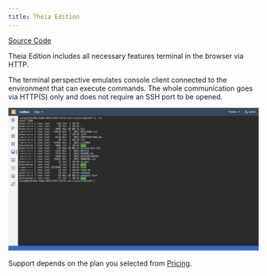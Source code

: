 ```yaml
---
title: Theia Edition
---
```


<div class="product-tag"><a href="https://github.com/codbex/codbex-theia" target="_blank" class="product-link">Source Code</a></div>

Theia Edition includes all necessary features terminal in the browser via HTTP.

The terminal perspective emulates console client connected to the environment that can execute commands. The whole communication goes via HTTP(S) only and does not require an SSH port to be opened.

<img class="screenshot" src="/images/features/terminal-perspective.png">

<br>

Support depends on the plan you selected from <a href="https://www.codbex.com/pricing/">Pricing</a>.

